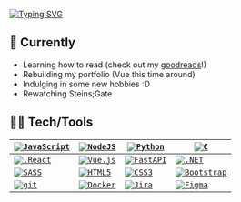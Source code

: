 [![Typing SVG](https://readme-typing-svg.herokuapp.com?font=JetBrainsMono&color=%23864879&size=25&vCenter=true&width=450&lines=username%3A+cbarkr+;name%3A+callum_barker)](https://git.io/typing-svg)

## 🤔 Currently

- Learning how to read (check out my [goodreads](https://www.goodreads.com/cbarkr)!)
- Rebuilding my portfolio (Vue this time around)
- Indulging in some new hobbies :D
- Rewatching Steins;Gate

## 👨‍💻 Tech/Tools

| <code>[![JavaScript](https://img.shields.io/badge/--F7DF1E?logo=javascript&logoColor=000000)](https://www.javascript.com/)</code> | <code>[![NodeJS](https://img.shields.io/badge/--2343853D?logo=node.js&logoColor=000000)](https://nodejs.org)</code> | <code>[![Python](https://img.shields.io/badge/--3776AB?logo=python&logoColor=ffffff)](https://www.python.org/)</code> | <code>[![C](https://img.shields.io/badge/--A8B9CC?logo=c&logoColor=ffffff)](https://www.open-std.org/jtc1/sc22/wg14/)</code> |
|---|---|---|---|
| <code>[![.React](https://img.shields.io/badge/--61DAFB?logo=react&logoColor=ffffff)](https://reactjs.org/)</code> | <code>[![Vue.js](https://img.shields.io/badge/--4FC08D?logo=vuedotjs&logoColor=ffffff)](https://vuejs.org/)</code> | <code>[![FastAPI](https://img.shields.io/badge/--009688?logo=fastapi&logoColor=ffffff)](https://fastapi.tiangolo.com/)</code> | <code>[![.NET](https://img.shields.io/badge/--512BD4?logo=.net&logoColor=ffffff)](https://dotnet.microsoft.com/)</code> |
| <code>[![SASS](https://img.shields.io/badge/--CC6699?logo=sass&logoColor=ffffff)](https://sass-lang.com/)</code> | <code>[![HTML5](https://img.shields.io/badge/--E34F26?logo=html5&logoColor=ffffff)](https://html.spec.whatwg.org/multipage/)</code> | <code>[![CSS3](https://img.shields.io/badge/--1572B6?logo=css3&logoColor=ffffff)](https://www.w3.org/TR/CSS/)</code> | <code>[![Bootstrap](https://img.shields.io/badge/--7952B3?logo=bootstrap&logoColor=ffffff)](https://getbootstrap.com/)</code> |
| <code>[![git](https://img.shields.io/badge/--F05032?logo=git&logoColor=ffffff)](http://git-scm.com/)</code> | <code>[![Docker](https://img.shields.io/badge/--2496ED?logo=docker&logoColor=ffffff)](https://www.docker.com/)</code> | <code>[![Jira](https://img.shields.io/badge/--0052CC?logo=jira&logoColor=ffffff)](https://www.atlassian.com/software/jira)</code> | <code>[![Figma](https://img.shields.io/badge/--F24E1E?logo=figma&logoColor=ffffff)](https://www.figma.com/)</code> |
